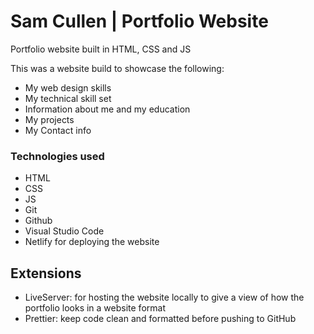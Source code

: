 # Sam Cullen | Portfolio Website
Portfolio website built in HTML, CSS and JS

This was a website build to showcase the following:
* My web design skills
* My technical skill set
* Information about me and my education
* My projects
* My Contact info

### Technologies used
* HTML
* CSS
* JS
* Git
* Github
* Visual Studio Code
* Netlify for deploying the website
## Extensions
* LiveServer: for hosting the website locally to give  a view of how the portfolio looks in a website format
* Prettier: keep code clean and formatted before pushing to GitHub
